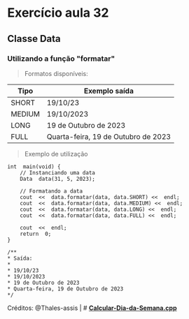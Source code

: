 # Exercício aula 32

## Classe Data
### Utilizando a função "formatar"
> Formatos disponíveis:

| Tipo | Exemplo saída |
| ----- | ----------------- |
| SHORT | 19/10/23 |
| MEDIUM | 19/10/2023 |
| LONG | 19 de Outubro de 2023 |
| FULL | Quarta-feira, 19 de Outubro de 2023 |


> Exemplo de utilização

```
int  main(void) {
	// Instanciando uma data
	Data  data(31, 5, 2023);
	
	// Formatando a data 
	cout  <<  data.formatar(data, data.SHORT) <<  endl;
	cout  <<  data.formatar(data, data.MEDIUM) <<  endl;
	cout  <<  data.formatar(data, data.LONG) <<  endl;
	cout  <<  data.formatar(data, data.FULL) <<  endl;

	cout  <<  endl;
	return  0;
}

/**
* Saída:
* 
* 19/10/23
* 19/10/2023
* 19 de Outubro de 2023
* Quarta-feira, 19 de Outubro de 2023 
*/
```
Créditos: @Thales-assis | # **[Calcular-Dia-da-Semana.cpp](https://gist.github.com/thales-assis/f1d8dc868ae6cc971bd6c87c2aec1118)**

